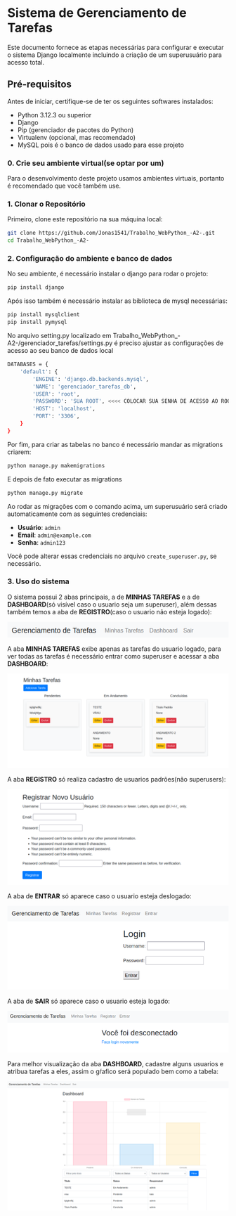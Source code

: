 # Sistema de Gerenciamento de Tarefas 

Este documento fornece as etapas necessárias para configurar e executar o sistema Django localmente incluindo a criação de um superusuário para acesso total.

## Pré-requisitos

Antes de iniciar, certifique-se de ter os seguintes softwares instalados:

- Python 3.12.3 ou superior
- Django
- Pip (gerenciador de pacotes do Python)
- Virtualenv (opcional, mas recomendado)
- MySQL pois é o banco de dados usado para esse projeto


### 0. Crie seu ambiente virtual(se optar por um)

Para o desenvolvimento deste projeto usamos ambientes virtuais, portanto é recomendado que você também use. 

### 1. Clonar o Repositório

Primeiro, clone este repositório na sua máquina local:

```bash
git clone https://github.com/Jonas1541/Trabalho_WebPython_-A2-.git
cd Trabalho_WebPython_-A2-
```
### 2. Configuração do ambiente e banco de dados

No seu ambiente, é necessário instalar o django para rodar o projeto:

```bash
pip install django
```

Após isso também é necessário instalar as biblioteca de mysql necessárias:

```bash
pip install mysqlclient
pip install pymysql
```

No arquivo setting.py localizado em Trabalho_WebPython_-A2-/gerenciador_tarefas/settings.py é preciso ajustar as configurações de acesso ao seu banco de dados local

```bash
DATABASES = {
    'default': {
        'ENGINE': 'django.db.backends.mysql',
        'NAME': 'gerenciador_tarefas_db',
        'USER': 'root',
        'PASSWORD': 'SUA ROOT', <<<< COLOCAR SUA SENHA DE ACESSO AO ROOT
        'HOST': 'localhost',
        'PORT': '3306',
    }
}
```

Por fim, para criar as tabelas no banco é necessário mandar as migrations criarem:

```bash
python manage.py makemigrations
```

E depois de fato executar as migrations
```bash
python manage.py migrate
```
Ao rodar as migrações com o comando acima, um superusuário será criado automaticamente com as seguintes credenciais:

- **Usuário**: `admin`
- **Email**: `admin@example.com`
- **Senha**: `admin123`

Você pode alterar essas credenciais no arquivo `create_superuser.py`, se necessário.

### 3. Uso do sistema

O sistema possui 2 abas principais, a de **MINHAS TAREFAS** e a de **DASHBOARD**(só visível caso o usuario seja um superuser), além dessas também temos a aba de **REGISTRO**(caso o usuario não esteja logado):

![Todas as Abas](imgs/all_tabs.png)

A aba **MINHAS TAREFAS** exibe apenas as tarefas do usuario logado, para ver todas as tarefas é necessário entrar como superuser e acessar a aba **DASHBOARD**:

![Aba de tarefas](imgs/tab_my_tasks.png)

A aba **REGISTRO** só realiza cadastro de usuarios padrões(não superusers):

![Aba de Registro](imgs/tab_register.png)

A aba de **ENTRAR** só aparece caso o usuario esteja deslogado:

![Aba de Login](imgs/tab_login.png)

A aba de **SAIR** só aparece caso o usuario esteja logado:

![Aba de logout](imgs/tab_logout.png)

Para melhor visualização da aba **DASHBOARD**, cadastre alguns usuarios e atribua tarefas a eles, assim o gŕafico será populado bem como a tabela:

![Aba de Dashboard](imgs/tab_dashboard.png)
